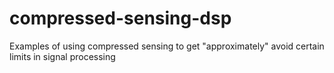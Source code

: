 # compressed-sensing-dsp
Examples of using compressed sensing to get "approximately" avoid certain limits in signal processing
